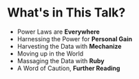 <!SLIDE center bullets incremental transition=fade>
# What's in This Talk?

- Power Laws are **Everywhere**
- Harnessing the Power for **Personal Gain**
- Harvesting the Data with **Mechanize**
- Moving up in the World
- Massaging the Data with **Ruby**
- A Word of Caution, **Further Reading**
